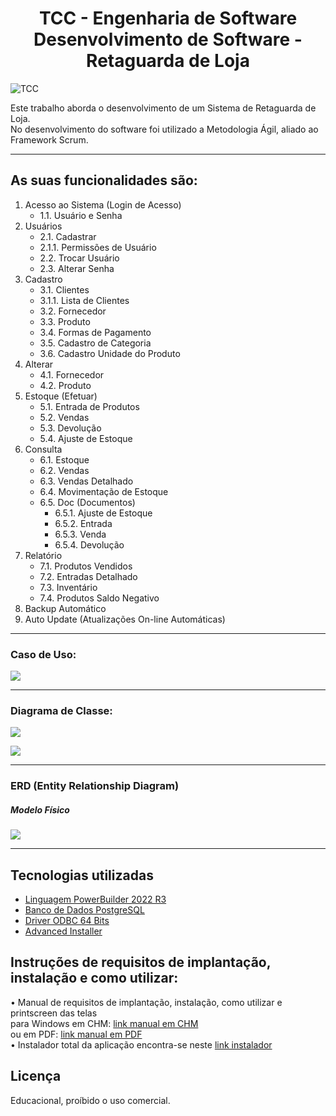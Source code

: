 <h1 align="center">
  TCC - Engenharia de Software<br>
  Desenvolvimento de Software - Retaguarda de Loja
</h1>


<p align="left">
  <img src="https://img.shields.io/static/v1?label=TCC&message=Eng. de Software&color=8257E5&labelColor=000000" alt="TCC" />
</p>

Este trabalho aborda o desenvolvimento de um Sistema de Retaguarda de Loja.<br>
No desenvolvimento do software foi utilizado a Metodologia Ágil, aliado ao Framework Scrum.
_ _ _

## As suas funcionalidades são:

1. Acesso ao Sistema (Login de Acesso)
   - 1.1. Usuário e Senha
2. Usuários 
   - 2.1. Cadastrar 
    - 2.1.1. Permissões de Usuário
   - 2.2. Trocar Usuário 
   - 2.3. Alterar Senha
3. Cadastro
   - 3.1. Clientes
    - 3.1.1. Lista de Clientes
   - 3.2. Fornecedor
   - 3.3. Produto
   - 3.4. Formas de Pagamento
   - 3.5. Cadastro de Categoria
   - 3.6. Cadastro Unidade do Produto
4. Alterar
   - 4.1. Fornecedor
   - 4.2. Produto
5. Estoque (Efetuar)
   - 5.1. Entrada de Produtos
   - 5.2. Vendas
   - 5.3. Devolução
   - 5.4. Ajuste de Estoque
6. Consulta
   - 6.1. Estoque
   - 6.2. Vendas
   - 6.3. Vendas Detalhado
   - 6.4. Movimentação de Estoque
   - 6.5. Doc (Documentos)
     -  6.5.1. Ajuste de Estoque
     - 6.5.2. Entrada
     -  6.5.3. Venda
     -  6.5.4. Devolução
7. Relatório
   - 7.1. Produtos Vendidos
   - 7.2. Entradas Detalhado
   - 7.3. Inventário
   - 7.4. Produtos Saldo Negativo
8. Backup Automático
9. Auto Update (Atualizações On-line Automáticas)

- - -
### Caso de Uso:
![](https://raw.githubusercontent.com/wekers/TCC-RetaguardaLoja/main/diagramas/Use%20Case%20Diagram%20Retaguarda.jpg)
- - -
### Diagrama de Classe:
![](https://raw.githubusercontent.com/wekers/TCC-RetaguardaLoja/main/diagramas/Diagrama-de-Classe-p1.jpg)

![](https://raw.githubusercontent.com/wekers/TCC-RetaguardaLoja/main/diagramas/Diagrama-de-Classe-p2.jpg)
- - -
### ERD (Entity Relationship Diagram)
##### Modelo Físico
![](https://raw.githubusercontent.com/wekers/TCC-RetaguardaLoja/main/diagramas/Entity%20Relationship%20Diagram.jpg)

- - -

## Tecnologias utilizadas

- [Linguagem PowerBuilder 2022 R3](https://www.appeon.com/pt-br/products/powerbuilder)
- [Banco de Dados PostgreSQL](https://www.postgresql.org/)
- [Driver ODBC 64 Bits](https://odbc.postgresql.org/)
- [Advanced Installer](https://www.advancedinstaller.com/)


## Instruções de requisitos de implantação, instalação e como utilizar:
• Manual de requisitos de implantação, instalação, como utilizar e printscreen das telas<br>
para Windows em CHM: [link manual em CHM](https://github.com/wekers/TCC-RetaguardaLoja/raw/main/manual/Retaguarda%20de%20Loja%20-%20Manual.chm) <br>
ou em PDF: [link manual em PDF](https://raw.githubusercontent.com/wekers/TCC-RetaguardaLoja/main/manual/Retaguarda%20de%20Loja%20-%20Manual.pdf) <br>
• Instalador total da aplicação encontra-se neste [link instalador](https://github.com/wekers/TCC-RetaguardaLoja/raw/main/Instalador/Install_RetaguardaDeLoja.exe)


## Licença
Educacional, proíbido o uso comercial.

